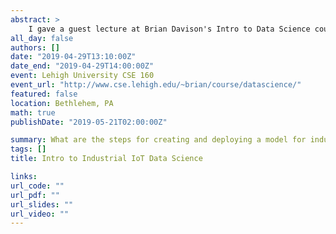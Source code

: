 ```yaml
---
abstract: >
    I gave a guest lecture at Brian Davison's Intro to Data Science course at Lehigh University. I discussed the steps involved in doing Industrial IoT data science including: data cleaning, data understanding, feature engineering, SME input, modeling, scoring with class imbalance, and deployment.
all_day: false
authors: []
date: "2019-04-29T13:10:00Z"
date_end: "2019-04-29T14:00:00Z"
event: Lehigh University CSE 160
event_url: "http://www.cse.lehigh.edu/~brian/course/datascience/"
featured: false
location: Bethlehem, PA
math: true
publishDate: "2019-05-21T02:00:00Z"

summary: What are the steps for creating and deploying a model for industrial IoT data?
tags: []
title: Intro to Industrial IoT Data Science

links:
url_code: ""
url_pdf: ""
url_slides: ""
url_video: ""
---
```

